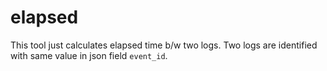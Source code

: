 # elapsed
This tool just calculates elapsed time b/w two logs.
Two logs are identified with same value in json field `event_id`.
